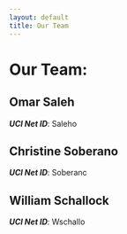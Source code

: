 ```yaml
---
layout: default
title: Our Team
---
```


# Our Team:

## Omar Saleh
  ***UCI Net ID***: Saleho

## Christine Soberano 
  ***UCI Net ID***: Soberanc

## William Schallock 
  ***UCI Net ID***: Wschallo
